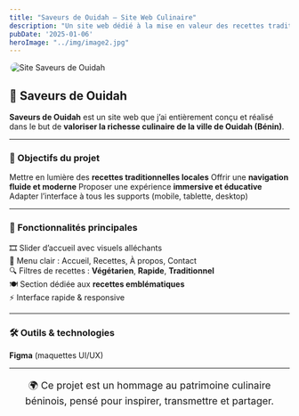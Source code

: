 ```yaml
---
title: "Saveurs de Ouidah – Site Web Culinaire"
description: "Un site web dédié à la mise en valeur des recettes traditionnelles béninoises, conçu pour offrir une expérience immersive et gourmande."
pubDate: '2025-01-06'
heroImage: "../img/image2.jpg"
---
```


<img src="/img/image2.jpg" alt="Site Saveurs de Ouidah" style="display:block; margin:auto; max-width:500px; border-radius:12px;"/>

## 🍲 Saveurs de Ouidah

**Saveurs de Ouidah** est un site web que j’ai entièrement conçu et réalisé dans le but de **valoriser la richesse culinaire de la ville de Ouidah (Bénin)**.

---

### 🎯 Objectifs du projet

Mettre en lumière des **recettes traditionnelles locales**
 Offrir une **navigation fluide et moderne**
Proposer une expérience **immersive et éducative**
 Adapter l’interface à tous les supports (mobile, tablette, desktop)

---

### 🧩 Fonctionnalités principales

🎞️ Slider d’accueil avec visuels alléchants<br>
🧭 Menu clair : Accueil, Recettes, À propos, Contact<br>
🔍 Filtres de recettes : **Végétarien**, **Rapide**, **Traditionnel**<br>
🍽️ Section dédiée aux **recettes emblématiques**<br>
⚡ Interface rapide & responsive

---

### 🛠️ Outils & technologies

**Figma**  (maquettes UI/UX)<br>


---

<p style="text-align:center; font-size:1.1rem;">
🌍 Ce projet est un hommage au patrimoine culinaire béninois, pensé pour inspirer, transmettre et partager.
</p>

